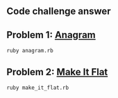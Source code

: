 ## Code challenge answer

## Problem 1: [Anagram](https://github.com/kannans/code-challenge-answer/blob/master/anagram.rb)

 `ruby anagram.rb`

## Problem 2: [Make It Flat](https://github.com/kannans/code-challenge-answer/blob/master/make_it_flat.rb)

 `ruby make_it_flat.rb`


